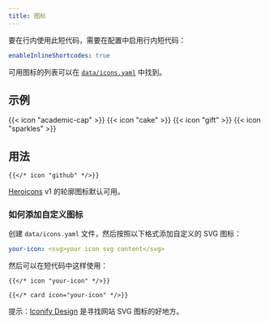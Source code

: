 ```yaml
---
title: 图标
---
```


要在行内使用此短代码，需要在配置中启用行内短代码：

```yaml {filename="hugo.yaml"}
enableInlineShortcodes: true
```

可用图标的列表可以在 [`data/icons.yaml`](https://github.com/imfing/hextra/blob/main/data/icons.yaml) 中找到。

<!--more-->

## 示例

{{< icon "academic-cap" >}}
{{< icon "cake" >}}
{{< icon "gift" >}}
{{< icon "sparkles" >}}

## 用法

```
{{</* icon "github" */>}}
```

[Heroicons](https://v1.heroicons.com/) v1 的轮廓图标默认可用。

### 如何添加自定义图标

创建 `data/icons.yaml` 文件，然后按照以下格式添加自定义的 SVG 图标：

```yaml {filename="data/icons.yaml"}
your-icon: <svg>your icon svg content</svg>
```

然后可以在短代码中这样使用：

```
{{</* icon "your-icon" */>}}

{{</* card icon="your-icon" */>}}
```

提示：[Iconify Design](https://iconify.design/) 是寻找网站 SVG 图标的好地方。